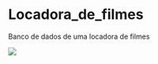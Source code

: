 # Locadora_de_filmes

Banco de dados de uma locadora de filmes 

<img src="/MicrosoftTeams-imagem">
